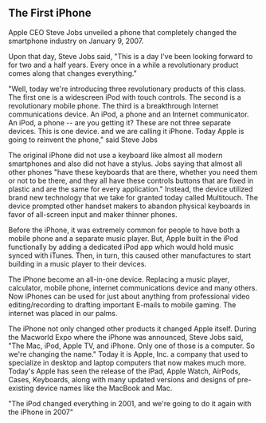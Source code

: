 ## The First iPhone

Apple CEO Steve Jobs unveiled a phone that completely changed the smartphone industry on January 9, 2007. 

Upon that day, Steve Jobs said, "This is a day I've been looking forward to for two and a half years. Every once in a while a revolutionary product comes along that changes everything." 

"Well, today we're introducing three revolutionary products of this class. The first one is a widescreen iPod with touch controls. The second is a revolutionary mobile phone. The third is a breakthrough Internet communications device. An iPod, a phone and an Internet communicator. An iPod, a phone -- are you getting it? These are not three separate devices. This is one device. and we are calling it iPhone. Today Apple is going to reinvent the phone," said Steve Jobs

The original iPhone did not use a keyboard like almost all modern smartphones and also did not have a stylus. Jobs saying that almost all other phones "have these keyboards that are there, whether you need them or not to be there, and they all have these controls buttons that are fixed in plastic and are the same for every application." Instead, the device utilized brand new technology that we take for granted today called Multitouch. The device prompted other handset makers to abandon physical keyboards in favor of all-screen input and maker thinner phones. 

Before the iPhone, it was extremely common for people to have both a mobile phone and a separate music player. But, Apple built in the iPod functionally by adding a dedicated iPod app which would hold music synced with iTunes. Then, in turn, this caused other manufactures to start building in a music player to their devices.

The iPhone become an all-in-one device. Replacing a music player, calculator, mobile phone, internet communications device and many others. Now iPhones can be used for just about anything from professional video editing/recording to drafting important E-mails to mobile gaming. The internet was placed in our palms.

The iPhone not only changed other products it changed Apple itself. During the Macworld Expo where the iPhone was announced, Steve Jobs said, "The Mac, iPod, Apple TV, and iPhone. Only one of those is a computer. So we're changing the name." Today it is Apple, Inc. a company that used to specialize in desktop and laptop computers that now makes much more. Today's Apple has seen the release of the iPad, Apple Watch, AirPods, Cases, Keyboards, along with many updated versions and designs of pre-existing device names like the MacBook and Mac. 

"The iPod changed everything in 2001, and we're going to do it again with the iPhone in 2007"
